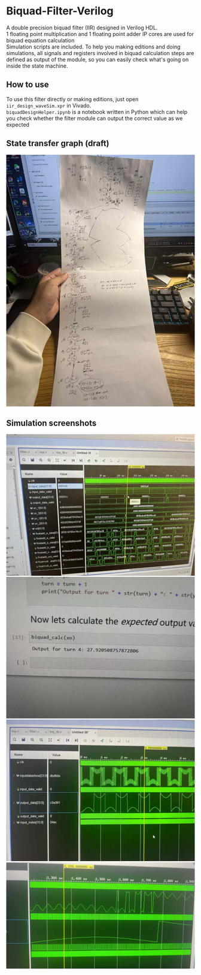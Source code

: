 # Biquad-Filter-Verilog
A double precision biquad filter (IIR) designed in Verilog HDL.<br>
1 floating point multiplication and 1 floating point adder IP cores are used for biquad equation calculation<br>
Simulation scripts are included. To help you making editions and doing simulations, all signals and registers involved in biquad calculation steps are defined as output of the module, so you can easily check what's going on inside the state machine.
## How to use
To use this filter directly or making editions, just open `iir_design_waveSim.xpr` in Vivado.<br>
`biquadDesignHelper.ipynb` is a notebook written in Python which can help you check whether the filter module can output the correct value as we expected
## State transfer graph (draft)
![State_Transfer_Graph](images/state_transfer_draft.jpg)
## Simulation screenshots
![calculation_simulation](images/calculation_simulation.jpg)
![calculation_simulation2](images/calculation_simulation2.jpg)
![waveform_sim](images/waveform_sim.jpg)
![waveform_sim2](images/waveform_sim2.jpg)
